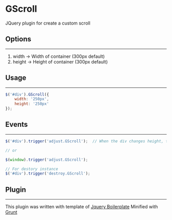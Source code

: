 GScroll
=======

JQuery plugin for create a custom scroll

## Options
------
1. width -> Width of container (300px default)
2. height -> Height of container (300px default)

## Usage
------
```javascript
$('#div').GScroll({
    width: '250px',
    height: '250px'
});
```

## Events
------
```javascript
$('#div').trigger('adjust.GScroll');  // When the div changes height, this event sets the scrollbar

// or

$(window).trigger('adjust.GScroll');

// For destory instance
$('#div').trigger('destroy.GScroll');
```

## Plugin
------
This plugin was written with template of [Jquery Boilerplate](http://jqueryboilerplate.com/)
Minified with [Grunt](http://gruntjs.com/)
